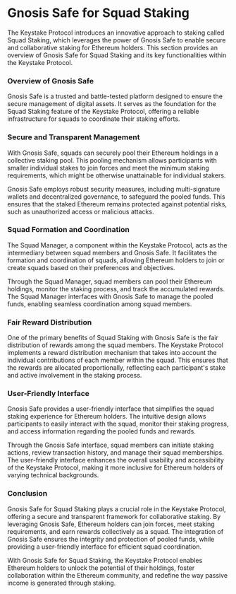 # Gnosis Safe for Squad Staking

The Keystake Protocol introduces an innovative approach to staking called Squad Staking, which leverages the power of Gnosis Safe to enable secure and collaborative staking for Ethereum holders. This section provides an overview of Gnosis Safe for Squad Staking and its key functionalities within the Keystake Protocol.

### Overview of Gnosis Safe

Gnosis Safe is a trusted and battle-tested platform designed to ensure the secure management of digital assets. It serves as the foundation for the Squad Staking feature of the Keystake Protocol, offering a reliable infrastructure for squads to coordinate their staking efforts.

### Secure and Transparent Management

With Gnosis Safe, squads can securely pool their Ethereum holdings in a collective staking pool. This pooling mechanism allows participants with smaller individual stakes to join forces and meet the minimum staking requirements, which might be otherwise unattainable for individual stakers.

Gnosis Safe employs robust security measures, including multi-signature wallets and decentralized governance, to safeguard the pooled funds. This ensures that the staked Ethereum remains protected against potential risks, such as unauthorized access or malicious attacks.

### Squad Formation and Coordination

The Squad Manager, a component within the Keystake Protocol, acts as the intermediary between squad members and Gnosis Safe. It facilitates the formation and coordination of squads, allowing Ethereum holders to join or create squads based on their preferences and objectives.

Through the Squad Manager, squad members can pool their Ethereum holdings, monitor the staking process, and track the accumulated rewards. The Squad Manager interfaces with Gnosis Safe to manage the pooled funds, enabling seamless coordination among squad members.

### Fair Reward Distribution

One of the primary benefits of Squad Staking with Gnosis Safe is the fair distribution of rewards among the squad members. The Keystake Protocol implements a reward distribution mechanism that takes into account the individual contributions of each member within the squad. This ensures that the rewards are allocated proportionally, reflecting each participant's stake and active involvement in the staking process.

### User-Friendly Interface

Gnosis Safe provides a user-friendly interface that simplifies the squad staking experience for Ethereum holders. The intuitive design allows participants to easily interact with the squad, monitor their staking progress, and access information regarding the pooled funds and rewards.

Through the Gnosis Safe interface, squad members can initiate staking actions, review transaction history, and manage their squad memberships. The user-friendly interface enhances the overall usability and accessibility of the Keystake Protocol, making it more inclusive for Ethereum holders of varying technical backgrounds.

### Conclusion

Gnosis Safe for Squad Staking plays a crucial role in the Keystake Protocol, offering a secure and transparent framework for collaborative staking. By leveraging Gnosis Safe, Ethereum holders can join forces, meet staking requirements, and earn rewards collectively as a squad. The integration of Gnosis Safe ensures the integrity and protection of pooled funds, while providing a user-friendly interface for efficient squad coordination.

With Gnosis Safe for Squad Staking, the Keystake Protocol enables Ethereum holders to unlock the potential of their holdings, foster collaboration within the Ethereum community, and redefine the way passive income is generated through staking.
